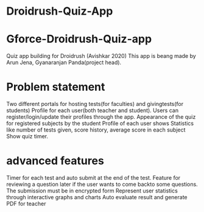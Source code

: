 # Droidrush-Quiz-App

# Gforce-Droidrush-Quiz-app
Quiz app building for Droidrush (Avishkar 2020)
This app is beang made by Arun Jena, Gyanaranjan Panda(project head).
# Problem statement

Two different portals for hosting tests(for faculties) and givingtests(for students)
Profile for each user(both teacher and student). Users can register/login/update their profiles through the app.
Appearance of the quiz for registered subjects by the student
Profile of each user shows Statistics like number of tests given, score history, average score in each subject
Show quiz timer.

# advanced features

Timer for each test and auto submit at the end of the test.
Feature for reviewing a question later if the user wants to come backto some questions.
The submission must be in encrypted form
Represent user statistics through interactive graphs and charts
Auto evaluate result and generate PDF for teacher
